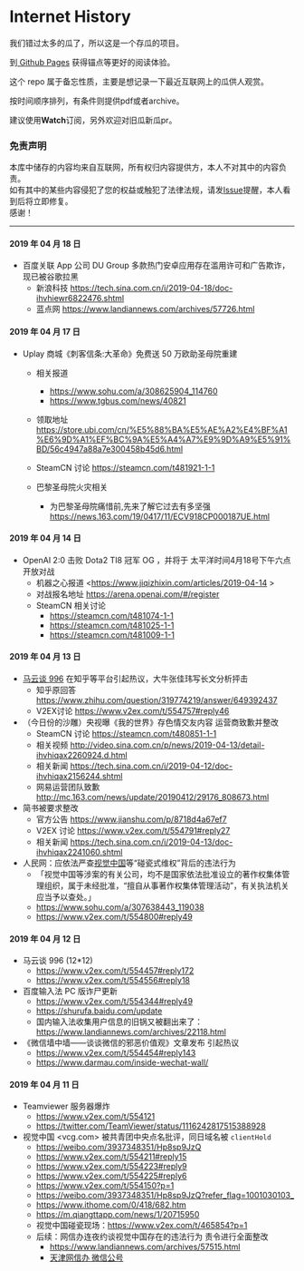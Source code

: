 # Internet History
我们错过太多的瓜了，所以这是一个存瓜的项目。
 
 
到[ Github Pages](https://abc1763613206.cf/InternetHistory/) 获得锚点等更好的阅读体验。



这个 repo 属于备忘性质，主要是想记录一下最近互联网上的瓜供人观赏。     

按时间顺序排列，有条件则提供pdf或者archive。

建议使用**Watch**订阅，另外欢迎对旧瓜新瓜pr。

### 免责声明  

本库中储存的内容均来自互联网，所有权归内容提供方，本人不对其中的内容负责。    
如有其中的某些内容侵犯了您的权益或触犯了法律法规，请发[Issue](https://github.com/abc1763613206/InternetHistory/issues)提醒，本人看到后将立即修复。    
感谢！     

-------
#### 2019 年 04 月 18 日
  - 百度关联 App 公司 DU Group 多款热门安卓应用存在滥用许可和广告欺诈，现已被谷歌拉黑 
    - 新浪科技 <https://tech.sina.com.cn/i/2019-04-18/doc-ihvhiewr6822476.shtml>
    - 蓝点网 <https://www.landiannews.com/archives/57726.html>


#### 2019 年 04 月 17 日
  - Uplay 商城《刺客信条:大革命》免费送 50 万欧助圣母院重建
    - 相关报道 
      - <https://www.sohu.com/a/308625904_114760>
      - <https://www.tgbus.com/news/40821>
    - 领取地址 <https://store.ubi.com/cn/%E5%88%BA%E5%AE%A2%E4%BF%A1%E6%9D%A1%EF%BC%9A%E5%A4%A7%E9%9D%A9%E5%91%BD/56c4947a88a7e300458b45d6.html>
    - SteamCN 讨论 <https://steamcn.com/t481921-1-1>
    
    
    - 巴黎圣母院火灾相关
      - 为巴黎圣母院痛惜前,先来了解它过去有多坚强 <https://news.163.com/19/0417/11/ECV918CP000187UE.html>
      
#### 2019 年 04 月 14 日
  - OpenAI 2:0 击败 Dota2 TI8 冠军 OG ，并将于 太平洋时间4月18号下午六点 开放对战
    - 机器之心报道 <https://www.jiqizhixin.com/articles/2019-04-14 >
    - 对战报名地址 <https://arena.openai.com/#/register>
    - SteamCN 相关讨论
      - <https://steamcn.com/t481074-1-1>
      - <https://steamcn.com/t481025-1-1>
      - <https://steamcn.com/t481009-1-1>

#### 2019 年 04 月 13 日
  - [马云谈 996](#2019-%E5%B9%B4-04-%E6%9C%88-12-%E6%97%A5) 在知乎等平台引起热议，大牛张佳玮写长文分析抨击
    - 知乎原回答 <https://www.zhihu.com/question/319774219/answer/649392437>    
    - V2EX讨论 <https://www.v2ex.com/t/554757#reply46>
  - （今日份的沙雕）央视曝《我的世界》存色情交友内容 运营商致歉并整改
    - SteamCN 讨论 <https://steamcn.com/t480851-1-1>   
    - 相关视频 <http://video.sina.com.cn/p/news/2019-04-13/detail-ihvhiqax2260924.d.html>
    - 相关新闻 <https://tech.sina.com.cn/i/2019-04-12/doc-ihvhiqax2156244.shtml>
    - 网易运营团队致歉 <http://mc.163.com/news/update/20190412/29176_808673.html>
  - 简书被要求整改
    - 官方公告 <https://www.jianshu.com/p/8718d4a67ef7>
    - V2EX 讨论 <https://www.v2ex.com/t/554791#reply27>
    - 相关新闻 <https://tech.sina.com.cn/i/2019-04-13/doc-ihvhiqax2241060.shtml>
  - 人民网：应依法严查[视觉中国](#2019-%E5%B9%B4-04-%E6%9C%88-11-%E6%97%A5)等“碰瓷式维权”背后的违法行为 
    - 「视觉中国等涉案的有关公司，均不是国家依法批准设立的著作权集体管理组织，属于未经批准，“擅自从事著作权集体管理活动”，有关执法机关应当予以查处。」   
    - <https://www.sohu.com/a/307638443_119038>
    - <https://www.v2ex.com/t/554800#reply49>
#### 2019 年 04 月 12 日
  - 马云谈 996 (12*12)
    - <https://www.v2ex.com/t/554457#reply172>
    - <https://www.v2ex.com/t/554556#reply18>
  - 百度输入法 PC 版诈尸更新
    - <https://www.v2ex.com/t/554344#reply49>
    - <https://shurufa.baidu.com/update>
    - 国内输入法收集用户信息的旧锅又被翻出来了：<https://www.landiannews.com/archives/22118.html>
  - 《微信墙中墙——谈谈微信的邪恶价值观》文章发布 引起热议
    - <https://www.v2ex.com/t/554454#reply143>
    - <https://www.darmau.com/inside-wechat-wall/>

#### 2019 年 04 月 11 日
  - Teamviewer 服务器爆炸 
    - <https://www.v2ex.com/t/554121>
    - <https://twitter.com/TeamViewer/status/1116242817515388928>
  - 视觉中国  <vcg.com>  被共青团中央点名批评，同日域名被 `clientHold`
    - <https://weibo.com/3937348351/Hp8sp9JzQ>
    - <https://www.v2ex.com/t/554211#reply15>
    - <https://www.v2ex.com/t/554223#reply9>
    - <https://www.v2ex.com/t/554225#reply6>
    - <https://www.v2ex.com/t/554150?p=1>
    - <https://weibo.com/3937348351/Hp8sp9JzQ?refer_flag=1001030103_>
    - <https://www.ithome.com/0/418/682.htm>
    - <https://m.qiangttapp.com/news/1/20715950>
    - 视觉中国碰瓷现场：<https://www.v2ex.com/t/465854?p=1>
    - 后续：网信办连夜约谈视觉中国存在的违法行为 责令进行全面整改 
      - <https://www.landiannews.com/archives/57515.html>
      - [天津网信办 微信公号](https://mp.weixin.qq.com/s?__biz=MzIzMDE3MzQ4Mg==&mid=2657103053&idx=1&sn=ada810cbfd0dd8b1021dd40adbcb0b3a&chksm=f323f288c4547b9ebb6ff394af00e06d96d393ab2c6346f644658cc18c95dabf6c57ccd2f32a&mpshare=1&scene=1&srcid=0412Q9qNjlhMSU2Nzd1LJnaL&key=dfa272eedd3cde296b22df0edf9e9a00e5d1d04daa768b7942fb68a2f4ec6b1831742e7e827d811636c8c5d2ab1c9d204a81f9088378a87d4d7a9a1941c0be5087df6a57c47c0cf8283c3b46764e982d&ascene=1&uin=MzEzNjY1MTI2OQ%3D%3D&devicetype=Windows+10&version=62060739&lang=zh_CN&pass_ticket=Odo5PYM%2B7mPYDwLJmrh2vyhbooWTFOqpXWTWXw3pnjOZAji%2FXMeKy%2FPksROlrlI0)
